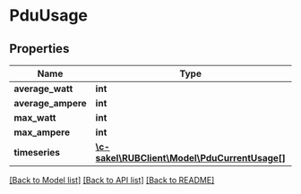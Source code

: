 # PduUsage

## Properties
Name | Type | Description | Notes
------------ | ------------- | ------------- | -------------
**average_watt** | **int** |  | [optional] 
**average_ampere** | **int** |  | [optional] 
**max_watt** | **int** |  | [optional] 
**max_ampere** | **int** |  | [optional] 
**timeseries** | [**\c-sakel\RUBClient\Model\PduCurrentUsage[]**](PduCurrentUsage.md) |  | [optional] 

[[Back to Model list]](../../README.md#documentation-for-models) [[Back to API list]](../../README.md#documentation-for-api-endpoints) [[Back to README]](../../README.md)

